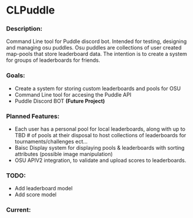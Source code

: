 # CLPuddle
### **Description:**
Command Line tool for Puddle discord bot. Intended for testing, designing and managing osu puddles. Osu puddles are collections of user created map-pools that store leaderboard data. The intention is to create a system for groups of leaderboards for friends.

### **Goals:**
- Create a system for storing custom leaderboards and pools for OSU
- Command Line tool for accesing the Puddle API
- Puddle Discord BOT **(Future Project)**


### **Planned Features:**
- Each user has a personal pool for local leaderboards, along with up to TBD # of pools at their disposal to host collections of leaderboards for tournaments/challenges ect...
- Baisc Display system for displaying pools & leaderboards with sorting attributes (possible image manipulation)
- OSU APIV2 integration, to validate and upload scores to leaderboards.


### **TODO:**
- Add leaderboard model
- Add score model

### **Current:**